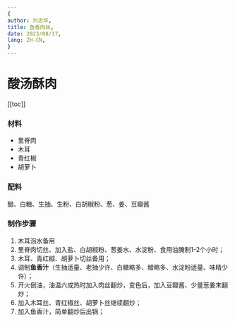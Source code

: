 ```yaml
---
{
author: 刘志华,
title: 鱼香肉丝,
date: 2023/08/17,
lang: ZH-CN,
}
---
```


# 酸汤酥肉

[[toc]]


### 材料
- 里脊肉
- 木耳
- 青红椒
- 胡萝卜

### 配料
醋、白糖、生抽、生粉、白胡椒粉、葱、姜、豆瓣酱


### 制作步骤
1. 木耳泡水备用
2. 里脊肉切丝、加入盐、白胡椒粉、葱姜水、水淀粉、食用油腌制1-2个小时；
3. 木耳、青红椒、胡萝卜切丝备用；
4. 调制**鱼香汁**（生抽适量、老抽少许、白糖略多、醋略多、水淀粉适量、味精少许）；
5. 开火倒油，油温六成热时加入肉丝翻炒，变色后，加入豆瓣酱、少量葱姜末翻炒；
6. 加入木耳丝、青红椒丝、胡萝卜丝继续翻炒；
7. 加入鱼香汁，简单翻炒后出锅；
